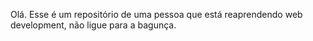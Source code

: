 Olá.
Esse é um repositório de uma pessoa que está reaprendendo web development, não ligue para a bagunça.

